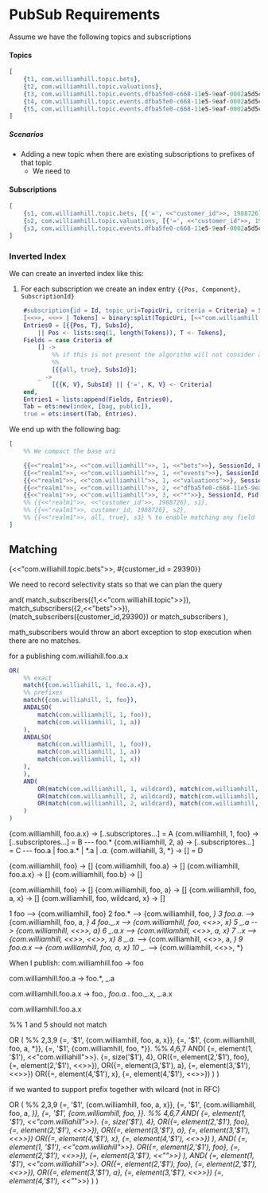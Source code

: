 # PubSub Requirements

Assume we have the following topics and subscriptions
#### Topics
```erlang
[
    {t1, com.williamhill.topic.bets},
    {t2, com.williamhill.topic.valuations},
    {t3, com.williamhill.topic.events.dfba5fe0-c668-11e5-9eaf-0002a5d5c51b.prices},
    {t4, com.williamhill.topic.events.dfba5fe0-c668-11e5-9eaf-0002a5d5c51b.results},
    {t5, com.williamhill.topic.events.dfba5fe0-c668-11e5-9eaf-0002a5d5c51b.scorecard}
]
```

##### Scenarios
* Adding a new topic when there are existing subscriptions to prefixes of that topic
    * We need to

#### Subscriptions
```erlang
[
    {s1, com.williamhill.topic.bets, [{'=', <<"customer_id">>, 1988726}]},
    {s2, com.williamhill.topic.valuations, [{'=', <<"customer_id">>, 1988726}]},
    {s3, com.williamhill.topic.events.dfba5fe0-c668-11e5-9eaf-0002a5d5c51b.\*, []}
]
```

### Inverted Index
We can create an inverted index like this:

1. For each subscription we create an index entry `{{Pos, Component}, SubscriptionId}`

```erlang
    #subscription{id = Id, topic_uri=TopicUri, criteria = Criteria} = Subs,
    [<<>>, <<>> | Tokens] = binary:split(TopicUri, [<<"com.williamhill.topic">>, <<".">>], [global]),
    Entries0 = [{{Pos, T}, SubsId},
        || Pos <- lists:seq(1, length(Tokens)), T <- Tokens],
    Fields = case Criteria of
        [] ->
            %% if this is not present the algorithm will not consider a match
            %%
            [{{all, true}, SubsId}];
        _ ->
            [{{K, V}, SubsId} || {'=', K, V} <- Criteria]
    end,
    Entries1 = lists:append(Fields, Entries0),
    Tab = ets:new(index, [bag, public]),
    true = ets:insert(Tab, Entries).
```

We end up with the following bag:

```erlang
[
    %% We compact the base uri

    {{<<"realm1">>, <<"com.williamhill">>, 1, <<"bets">>}, SessionId, Pid, s1},
    {{<<"realm1">>, <<"com.williamhill">>, 1, <<"events">>}, SessionId, Pid, s2},
    {{<<"realm1">>, <<"com.williamhill">>, 1, <<"valuations">>}, SessionId, Pid, s2},
    {{<<"realm1">>, <<"com.williamhill">>, 2, <<"dfba5fe0-c668-11e5-9eaf-0002a5d5c51b">>}, SessionId, Pid, s3},
    {{<<"realm1">>, <<"com.williamhill">>, 3, <<"*">>}, SessionId, Pid, s3}
    %% {{<<"realm1">>, <<"customer_id">>, 1988726}, s1},
    %% {{<<"realm1">>, customer_id, 1988726}, s2},
    %% {{<<"realm1">>, all, true}, s3} % to enable matching any field
]
```


## Matching
{<<"com.williahill.topic.bets">>, #{customer_id = 29390}}

We need to record selectivity stats so that we can plan the query

and(
    match_subscribers({1,<<"com.williahill.topic">>}),
    match_subscribers({2,<<"bets">>}),
    (match_subscribers({customer_id,29390}) or match_subscribers
),

math_subscribers would throw an abort exception to stop execution when there are no matches.






for a publishing com.williahill.foo.a.x

```erlang
OR(
    %% exact
    match({com.williahill, 1, foo.a.x}),
    %% prefixes
    match({com.williahill, 1, foo}),
    ANDALSO(
        match(com.williamhill, 1, foo)),
        match(com.williamhill, 1, a))
    ),
    ANDALSO(
        match(com.williamhill, 1, foo)),
        match(com.williamhill, 1, a))
        match(com.williamhill, 1, x))
    ),
    ),
    AND(
        OR(match(com.williamhill, 1, wildcard), match(com.williamhill, 1, foo)),
        OR(match(com.williamhill, 2, wildcard), match(com.williamhill, 2, a)),
        OR(match(com.williamhill, 2, wildcard), match(com.williamhill, 2, x))
    )
)
```

{com.williamhill, foo.a.x} -> [..subscriptores...] = A
{com.williamhill, 1, foo} -> [..subscriptores...] = B --- foo.*
{com.williamhill, 2, a} -> [..subscriptores...] = C --- foo.a | foo.a.* | *.a | *.a.*
{com.williahill, 3, *} -> [] = D

{com.williamhill, foo} -> []
{com.williamhill, foo.a} -> []
{com.williamhill, foo.a.x} -> []
{com.williamhill, foo.b} -> []



{com.williamhill, foo} -> []
{com.williamhill, foo, a} -> []
{com.williamhill, foo, a, x} -> []
{com.williamhill, foo, wildcard, x} -> []

1 foo         -->     {com.williamhill, foo}
2 foo.*       -->     {com.williamhill, foo, *}
3 foo.a.*     -->     {com.williamhill, foo, a, *}
4 foo._.x     -->     {com.williamhill, foo, <<>>, x}
5 _.a         -->     {com.williamhill, <<>>, a}
6 _.a.x       -->     {com.williamhill, <<>>, a, x}
7 _._.x       -->     {com.williamhill, <<>>, <<>>, x}
8 _.a.*       -->     {com.williamhill, <<>>, a, *}
9 foo.a.x     -->     {com.williamhill, foo, a, x}
10 _.*         -->    {com.williamhill, <<>>, *}  

When I publish:
com.williamhill.foo ->  foo

com.williamhill.foo.a -> foo.*, _.a

com.williamhill.foo.a.x -> foo.*, foo.a.*. foo._.x, _.a.x


com.williamhill.foo.a.x

%% 1 and 5 should not match

OR (
    %% 2,3,9
    {=, '$1', {com.williamhill, foo, a, x}},
    {=, '$1', {com.williamhill, foo, a, *}},
    {=, '$1', {com.williamhill, foo, *}}.
    %% 4,6,7
    AND(
        {=, element(1, '$1'), <<"com.williahill">>}.
        {=, size('$1'), 4},
        OR({=, element(2,'$1'), foo}, {=, element(2,'$1'), <<>>}),
        OR({=, element(3,'$1'), a}, {=, element(3,'$1'), <<>>})
        OR({=, element(4,'$1'), x}, {=, element(4,'$1'), <<>>})
    )
)


if we wanted to support prefix together with wilcard (not in RFC)

OR (
    %% 2,3,9
    {=, '$1', {com.williamhill, foo, a, x}},
    {=, '$1', {com.williamhill, foo, a, *}},
    {=, '$1', {com.williamhill, foo, *}}.
    %% 4,6,7
    AND(
        {=, element(1, '$1'), <<"com.williahill">>}.
        {=, size('$1'), 4},
        OR({=, element(2,'$1'), foo}, {=, element(2,'$1'), <<>>}),
        OR({=, element(3,'$1'), a}, {=, element(3,'$1'), <<>>})
        OR({=, element(4,'$1'), x}, {=, element(4,'$1'), <<>>})
    ),
    AND(
        {=, element(1, '$1'), <<"com.williahill">>}.
        OR({=, element(2,'$1'), foo}, {=, element(2,'$1'), <<>>}),
        {=, element(3,'$1'), <<"*">>}
    ),
    AND(
        {=, element(1, '$1'), <<"com.williahill">>}.
        OR({=, element(2,'$1'), foo}, {=, element(2,'$1'), <<>>}),
        OR({=, element(3,'$1'), a}, {=, element(3,'$1'), <<>>})
        {=, element(4,'$1'), <<"*">>}
    )
)
